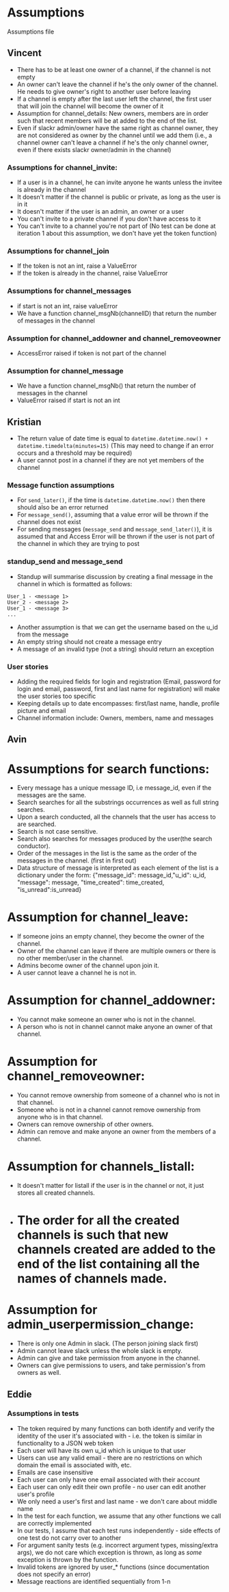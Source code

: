 # Assumptions

Assumptions file

## Vincent
* There has to be at least one owner of a channel, if the channel is not empty
* An owner can't leave the channel if he's the only owner of the channel. He needs to give owner's right to another user before leaving
* If a channel is empty after the last user left the channel, the first user that will join the channel will become the owner of it
* Assumption for channel_details: New owners, members are in order such that recent members will be at added to the end of the list.
* Even if slackr admin/owner have the same right as channel owner, they are not considered as owner by the channel until we add them (i.e., a channel owner can't leave a channel if he's the only channel owner, even if there exists slackr owner/admin in the channel)

### Assumptions for channel_invite:
* If a user is in a channel, he can invite anyone he wants unless the invitee is already in the channel
* It doesn't matter if the channel is public or private, as long as the user is in it
* It doesn't matter if the user is an admin, an owner or a user
* You can't invite to a private channel if you don't have access to it
* You can't invite to a channel you're not part of (No test can be done at iteration 1 about this assumption, we don't have yet the token function)

### Assumptions for channel_join
* If the token is not an int, raise a ValueError
* If the token is already in the channel, raise ValueError

### Assumptions for channel_messages
* if start is not an int, raise valueError
* We have a function channel_msgNb(channelID) that return the number of messages in the channel

### Assumption for channel_addowner and channel_removeowner
* AccessError raised if token is not part of the channel

### Assumption for channel_message
* We have a function channel_msgNb() that return the number of messages in the channel
* ValueError raised if start is not an int

## Kristian
* The return value of date time is equal to `datetime.datetime.now() + datetime.timedelta(minutes=15)` (This may need to change if an error occurs and a threshold may be required)
* A user cannot post in a channel if they are not yet members of the channel

### Message function assumptions
* For `send_later()`, if the time is `datetime.datetime.now()` then there should also be an error returned
* For `message_send()`, assuming that a value error will be thrown if the channel does not exist
* For sending messages (`message_send` and `message_send_later()`), it is assumed that and Access Error will be thrown if the user is not part of the channel in which they are trying to post

### standup_send and message_send
* Standup will summarise discussion by creating a final message in the channel in which is formatted as follows:

```
User_1 - <message 1>
User_2 - <message 2>
User_1 - <message 3>
...
```
* Another assumption is that we can get the username based on the u_id from the message
* An empty string should not create a message entry
* A message of an invalid type (not a string) should return an exception

### User stories
* Adding the required fields for login and registration (Email, password for login and email, password, first and last name for registration) will make the user stories too specific
* Keeping details up to date encompasses: first/last name, handle, profile picture and email
* Channel information include: Owners, members, name and messages

## Avin
# Assumptions for search functions:
* Every message has a unique message ID, i.e message_id, even if the messages are the same.
* Search searches for all the substrings occurrences as well as full string searches.
* Upon a search conducted, all the channels that the user has access to are searched.
* Search is not case sensitive.
* Search also searches for messages produced by the user(the search conductor).
* Order of the messages in the list is the same as the order of the messages in the channel. (first in first out)
* Data structure of message is interpreted as each element of the list is a dictionary under the form:
    {"message_id": message_id,"u_id": u_id, "message": message, "time_created": time_created, "is_unread":is_unread}

# Assumption for channel_leave:
* If someone joins an empty channel, they become the owner of the channel.
* Owner of the channel can leave if there are multiple owners or there is no other member/user in the channel.
* Admins become owner of the channel upon join it.
* A user cannot leave a channel he is not in.

# Assumption for channel_addowner:
* You cannot make someone an owner who is not in the channel.
* A person who is not in channel cannot make anyone an owner of that channel.

# Assumption for channel_removeowner:
* You cannot remove ownership from someone of a channel who is not in that channel.
* Someone who is not in a channel cannot remove ownership from anyone who is in that channel.
* Owners can remove ownership of other owners.
* Admin can remove and make anyone an owner from the members of a channel.

# Assumption for channels_listall:
* It doesn't matter for listall if the user is in the channel or not, it just stores all created channels.
* # The order for all the created channels is such that new channels created are added to the end of the list containing all the names of channels made.

# Assumption for admin_userpermission_change:
* There is only one Admin in slack. (The person joining slack first)
* Admin cannot leave slack unless the whole slack is empty.
* Admin can give and take permission from anyone in the channel.
* Owners can give permissions to users, and take permission's from owners as well.


## Eddie
### Assumptions in tests
* The token required by many functions can both identify and verify the identity of the user it's associated with - i.e. the token is similar in functionality to a JSON web token
* Each user will have its own u_id which is unique to that user
* Users can use any valid email - there are no restrictions on which domain the email is associated with, etc.
* Emails are case insensitive
* Each user can only have one email associated with their account
* Each user can only edit their own profile - no user can edit another user's profile
* We only need a user's first and last name - we don't care about middle name
* In the test for each function, we assume that any other functions we call are correctly implemented
* In our tests, I assume that each test runs independently - side effects of one test do not carry over to another
* For argument sanity tests (e.g. incorrect argument types, missing/extra args), we do not care which exception is thrown, as long as *some* exception is thrown by the function.
* Invalid tokens are ignored by user_* functions (since documentation does not specify an error)
* Message reactions are identified sequentially from 1-n
